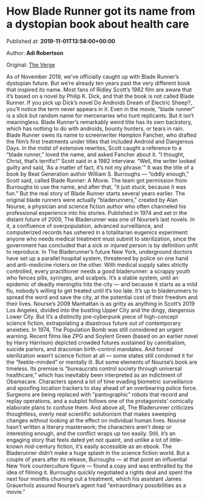 
# How Blade Runner got its name from a dystopian book about health care

Published at: **2019-11-01T13:58:00+00:00**

Author: **Adi Robertson**

Original: [The Verge](https://www.theverge.com/2017/10/4/16416082/blade-runner-name-backstory-ridley-scott-william-burroughs-alan-nourse)

As of November 2019, we’ve officially caught up with Blade Runner’s dystopian future. But we’re already ten years past the very different book that inspired its name.
Most fans of Ridley Scott’s 1982 film are aware that it’s based on a novel by Philip K. Dick, and that the book is not called Blade Runner. If you pick up Dick’s novel Do Androids Dream of Electric Sheep?, you’ll notice the term never appears in it. Even in the movie, “blade runner” is a slick but random name for mercenaries who hunt replicants. But it isn’t meaningless. Blade Runner’s remarkably weird title has its own backstory, which has nothing to do with androids, bounty hunters, or tears in rain.
Blade Runner owes its name to screenwriter Hampton Fancher, who drafted the film’s first treatments under titles that included Android and Dangerous Days. In the midst of extensive rewrites, Scott caught a reference to a “blade runner,” loved the name, and asked Fancher about it. “I thought, Christ, that’s terrific!” Scott said in a 1982 interview. “Well, the writer looked guilty and said, ‘As a matter of fact, it’s not my phrase.’” It was the title of a book by Beat Generation author William S. Burroughs — “oddly enough,” Scott said, called Blade Runner: A Movie. The team got permission from Burroughs to use the name, and after that, “it just stuck, because it was fun.”
But the real story of Blade Runner starts several years earlier. The original blade runners were actually “bladerunners,” created by Alan Nourse, a physician and science fiction author who often channeled his professional experience into his stories. Published in 1974 and set in the distant future of 2009, The Bladerunner was one of Nourse’s last novels. In it, a confluence of overpopulation, advanced surveillance, and computerized records has ushered in a totalitarian eugenics experiment: anyone who needs medical treatment must submit to sterilization, since the government has concluded that a sick or injured person is by definition unfit to reproduce.
In The Bladerunner’s future New York, underground doctors have set up a parallel hospital system, threatened by police on one hand and anti-medicine rioters on the other. With medical supply sales strictly controlled, every practitioner needs a good bladerunner: a scrappy youth who fences pills, syringes, and scalpels. It’s a stable system, until an epidemic of deadly meningitis hits the city — and because it starts as a mild flu, nobody’s willing to get treated until it’s too late. It’s up to bladerunners to spread the word and save the city, at the potential cost of their freedom and their lives.
Nourse’s 2009 Manhattan is as gritty as anything in Scott’s 2019 Los Angeles, divided into the bustling Upper City and the dingy, dangerous Lower City. But it’s a distinctly pre-cyberpunk piece of high-concept science fiction, extrapolating a disastrous future out of contemporary anxieties. In 1974, The Population Bomb was still considered an urgent warning. Recent films like ZPG and Soylent Green (based on an earlier novel by Harry Harrison) depicted crowded futures sustained by cannibalism, suicide parlors, and draconian birth-control mandates. And forced sterilization wasn’t science fiction at all — some states still condoned it for the “feeble-minded” or mentally ill.
But some elements of Nourse’s book are timeless. Its premise is “bureaucrats control society through universal healthcare,” which has inevitably been interpreted as an indictment of Obamacare. Characters spend a lot of time evading biometric surveillance and spoofing location trackers to stay ahead of an overbearing police force. Surgeons are being replaced with “pantographic” robots that record and replay operations, and a subplot follows one of the protagonists’ comically elaborate plans to confuse them.
And above all, The Bladerunner criticizes thoughtless, overly neat scientific solutionism that makes sweeping changes without looking at the effect on individual human lives. Nourse hasn’t written a literary masterwork; the characters aren’t deep or interesting enough, and the conflict wraps up too easily. Still, it’s an engaging story that feels dated yet not quaint, and unlike a lot of little-known mid-century fiction, it’s easily accessible as an ebook.
The Bladerunner didn’t make a huge splash in the science fiction world. But a couple of years after its release, Burroughs — at that point an influential New York counterculture figure — found a copy and was enthralled by the idea of filming it. Burroughs quickly negotiated a rights deal and spent the next four months churning out a treatment, which his assistant James Grauerholz assured Nourse’s agent had “extraordinary possibilities as a movie.”
